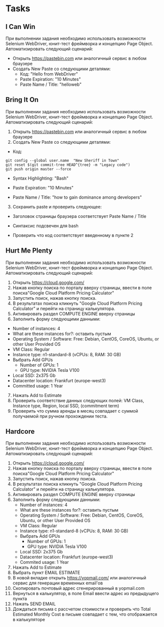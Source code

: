 # Tasks

## I Can Win
При выполнении задания необходимо использовать возможности Selenium WebDriver, юнит-тест фреймворка и концепцию Page Object. 
Автоматизировать следующий сценарий:

- Открыть https://pastebin.com или аналогичный сервис в любом браузере
- Создать New Paste со следующими деталями:
  * Код: "Hello from WebDriver"
  * Paste Expiration: "10 Minutes"
  * Paste Name / Title: "helloweb"

## Bring It On
При выполнении задания необходимо использовать возможности Selenium WebDriver, юнит-тест фреймворка и концепцию Page Object. 
Автоматизировать следующий сценарий:

1. Открыть https://pastebin.com  или аналогичный сервис в любом браузере
2. Создать New Paste со следующими деталями:
* Код:
```
git config --global user.name  "New Sheriff in Town"
git reset $(git commit-tree HEAD^{tree} -m "Legacy code")
git push origin master --force
```
* Syntax Highlighting: "Bash"

* Paste Expiration: "10 Minutes"

* Paste Name / Title: "how to gain dominance among developers"

3. Сохранить paste и проверить следующее:

* Заголовок страницы браузера соответствует Paste Name / Title

* Синтаксис подcвечен для bash

* Проверить что код соответствует введенному в пункте 2

## Hurt Me Plenty
При выполнении задания необходимо использовать возможности Selenium WebDriver, юнит-тест фреймворка и концепцию Page Object. 
Автоматизировать следующий сценарий:

1. Открыть https://cloud.google.com/
2. Нажав кнопку поиска по порталу вверху страницы, ввести в поле поиска"Google Cloud Platform Pricing Calculator"
3. Запустить поиск, нажав кнопку поиска.
4. В результатах поиска кликнуть "Google Cloud Platform Pricing Calculator" и перейти на страницу калькулятора.
5. Активировать раздел COMPUTE ENGINE вверху страницы
6. Заполнить форму следующими данными:
  * Number of instances: 4
  * What are these instances for?: оставить пустым
  * Operating System / Software: Free: Debian, CentOS, CoreOS, Ubuntu, or other User Provided OS
  * VM Class: Regular
  * Instance type: n1-standard-8    (vCPUs: 8, RAM: 30 GB)
  * Выбрать Add GPUs
    * Number of GPUs: 1
    * GPU type: NVIDIA Tesla V100
  * Local SSD: 2x375 Gb
  * Datacenter location: Frankfurt (europe-west3)
  * Committed usage: 1 Year
7. Нажать Add to Estimate
8. Проверить соответствие данных следующих полей: VM Class, Instance type, Region, local SSD, (commitment term)
9. Проверить что сумма аренды в месяц совпадает с суммой получаемой при ручном прохождении теста.

## Hardcore
При выполнении задания необходимо использовать возможности Selenium WebDriver, юнит-тест фреймворка и концепцию Page Object. Автоматизировать следующий сценарий:

1. Открыть https://cloud.google.com/
2. Нажав кнопку поиска по порталу вверху страницы, ввести в поле поиска"Google Cloud Platform Pricing Calculator"
3. Запустить поиск, нажав кнопку поиска.
4. В результатах поиска кликнуть "Google Cloud Platform Pricing Calculator" и перейти на страницу калькулятора.
5. Активировать раздел COMPUTE ENGINE вверху страницы
6. Заполнить форму следующими данными:
    * Number of instances: 4
    * What are these instances for?: оставить пустым
    * Operating System / Software: Free: Debian, CentOS, CoreOS, Ubuntu, or other User Provided OS
    * VM Class: Regular
    * Instance type: n1-standard-8    (vCPUs: 8, RAM: 30 GB)
    * Выбрать Add GPUs
        * Number of GPUs: 1
        * GPU type: NVIDIA Tesla V100
    * Local SSD: 2x375 Gb
    * Datacenter location: Frankfurt (europe-west3)
    * Commited usage: 1 Year
7. Нажать Add to Estimate
8. Выбрать пункт EMAIL ESTIMATE
9. В новой вкладке открыть https://yopmail.com/ или аналогичный сервис для генерации временных email'ов
10. Скопировать почтовый адрес сгенерированный в yopmail.com
11. Вернуться в калькулятор, в поле Email ввести адрес из предыдущего пункта
12. Нажать SEND EMAIL
13. Дождаться письма с рассчетом стоимости и проверить что Total Estimated Monthly Cost в письме совпадает с тем, что отображается в калькуляторе


